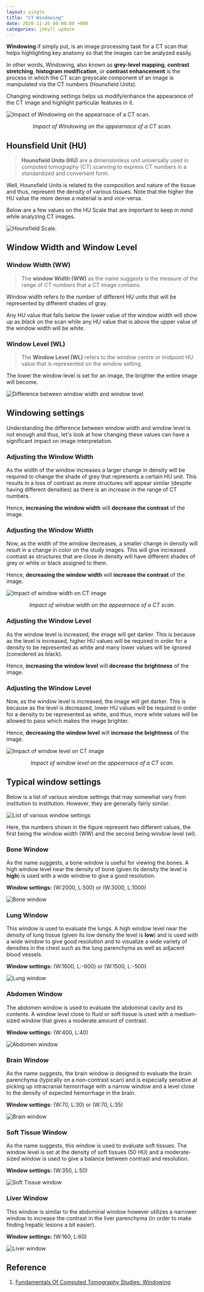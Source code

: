 ```yaml
---
layout: single
title: "CT Windowing"
date: 2020-11-26 00:00:00 +000
categories: jekyll update
---
```

 
**Windowing** if simply put, is an image processing task for a CT scan that helps highlighting key anatomy so that the images can be analyzed easily.
 
In other words, Windowing, also known as **grey-level mapping**, **contrast stretching**, **histogram modification**, or **contrast enhancement** is the process in which the CT scan greyscale component of an image is manipulated via the CT numbers (Hounsfield Units). 
 
Changing windowing settings helps us modify/enhance the appearance of the CT image and highlight particular features in it.
 
![Impact of Windowing on the appearnace of a CT scan.](/assets/img/windowing/1.png)
<div align='center'> <i> Impact of Windowing on the appearnace of a CT scan. </i> </div>
 
## Hounsfield Unit (HU)
 
> **Hounsfield Units (HU)** are a dimensionless unit universally used in computed tomography (CT) scanning to express CT numbers in a standardized and convenient form.
 
Well, Hounsfield Units is related to the composition and nature of the tissue and thus, represent the density of various tissues. Note that the higher the HU value the more dense a material is and vice-versa.
 
Below are a few values on the HU Scale that are important to keep in mind while analyzing CT images.
 
![Hounsfield Scale.](/assets/img/windowing/2.png)
 
## Window Width and Window Level
 
### Window Width (WW)
 
> The **window Width (WW)** as the name suggests is the measure of the range of CT numbers that a CT image contains. 
 
Window width refers to the number of different HU units that will be represented by different shades of gray.
 
Any HU value that falls below the lower value of the window width will show up as *black* on the scan while any HU value that is above the upper value of the window width will be *white*.
 
### Window Level (WL)
 
> The **Window Level (WL)** refers to the window centre or midpoint HU value that is represented on the window setting.
 
The lower the window level is set for an image, the brighter the entire image will become.
 
![Difference between window width and window level](/assets/img/windowing/3.png)
 
## Windowing settings
 
Understanding the difference between window width and window level is not enough and thus, let's look at how changing these values can have a significant impact on image interpretation.
 
### Adjusting the Window Width
 
As the width of the window increases a larger change in density will be required to change the shade of grey that represents a certain HU unit. This results in a loss of contrast as more structures will appear similar (despite having different densities) as there is an increase in the range of CT numbers.
 
Hence, **increasing the window width** will **decrease the contrast** of the image.
 
### Adjusting the Window Width
 
Now, as the width of the window decreases, a smaller change in density will result in a change in color on the study images. This will give increased contrast as structures that are close in density will have different shades of grey or white or black assigned to them.
 
Hence, **decreasing the window width** will **increase the contrast** of the image.
 
![Impact of window width on CT image](/assets/img/windowing/4.png)
<div align='center'> <i> Impact of window width on the appearnace of a CT scan. </i> </div>
 
### Adjusting the Window Level
 
As the window level is increased, the image will get darker. This is because as the level is increased, higher HU values will be required in order for a density to be represented as white and many lower values will be ignored (considered as black).
 
Hence, **increasing the window level** will **decrease the brightness** of the image.
 
### Adjusting the Window Level
 
Now, as the window level is increased, the image will get darker. This is because as the level is decreased, lower HU values will be required in order for a density to be represented as white, and thus, more white values will be allowed to pass which makes the image brighter.
 
Hence, **decreasing the window level** will **increase the brightness** of the image.
 
![Impact of window level on CT image](/assets/img/windowing/5.png)
<div align='center'> <i> Impact of window level on the appearnace of a CT scan. </i> </div>
 
## Typical window settings
 
Below is a list of various window settings that may somewhat vary from institution to institution. However, they are generally fairly similar.
 
![List of various window settings](/assets/img/windowing/6.jpg)
 
Here, the numbers shown in the figure represent two different values, the first being the window width (WW) and the second being window level (wl).
 
### Bone Window
 
As the name suggests, a bone window is useful for viewing the bones. A high window level near the density of bone (given its density the level is **high**) is used with a wide window to give a good resolution.
 
**Window settings:** (W:2000, L:500)  or (W:3000, L:1000)
 
![Bone window](/assets/img/windowing/7.jpg)
 
### Lung Window
 
This window is used to evaluate the lungs. A high window level near the density of lung tissue (given its low density the level is **low**) and is used with a wide window to give good resolution and to visualize a wide variety of densities in the chest such as the lung parenchyma as well as adjacent blood vessels.
 
**Window settings:** (W:1600, L:-600) or (W:1500, L:-500)
 
![Lung window](/assets/img/windowing/8.jpg)
 
### Abdomen Window
 
The abdomen window is used to evaluate the abdominal cavity and its contents. A window level close to fluid or soft tissue is used with a medium-sized window that gives a moderate amount of contrast.
 
**Window settings:** (W:400, L:40)
 
![Abdomen window](/assets/img/windowing/9.jpg)
 
### Brain Window
 
As the name suggests, the brain window is designed to evaluate the brain parenchyma (typically on a non-contrast scan) and is especially sensitive at picking up intracranial hemorrhage with a narrow window and a level close to the density of expected hemorrhage in the brain.
 
**Window settings:** (W:70, L:30) or (W:70, L:35)
 
![Brain window](/assets/img/windowing/10.jpg)
 
### Soft Tissue Window
 
As the name suggests, this window is used to evaluate soft tissues. The window level is set at the density of soft tissues (50 HU) and a moderate-sized window is used to give a balance between contrast and resolution.
 
**Window settings:** (W:350, L:50)
 
![Soft Tissue window](/assets/img/windowing/11.jpg)
 
### Liver Window
 
This window is similar to the abdominal window however utilizes a narrower window to increase the contrast in the liver parenchyma (in order to make finding hepatic lesions a bit easier).
 
**Window settings:** (W:160, L:60)
 
![Liver window](/assets/img/windowing/12.jpg)
 
## Reference
 
1. [Fundamentals Of Computed Tomography Studies: Windowing]
 
[Fundamentals Of Computed Tomography Studies: Windowing]: https://www.stepwards.com/?page_id=21646